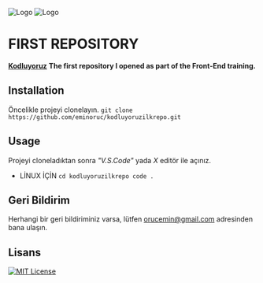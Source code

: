 ![Logo](https://kodluyoruz.org/wp-content/uploads/2022/05/kodluyoruz_yatay_slogan-300x35.png)
![Logo](https://app.patika.dev/staticFiles/newPatikaLogo.svg)
# FIRST REPOSITORY
**[Kodluyoruz](https://kodluyoruz.org)** 
**The first repository I opened as part of the Front-End training.**
## Installation
Öncelikle projeyi clonelayın.
`git clone https://github.com/eminoruc/kodluyoruzilkrepo.git`
## Usage
Projeyi cloneladıktan sonra *"V.S.Code"* yada  *X* editör ile açınız.
- LİNUX İÇİN
	`cd kodluyoruzilkrepo code .`

## Geri Bildirim

Herhangi bir geri bildiriminiz varsa, lütfen orucemin@gmail.com adresinden bana ulaşın.

  
## Lisans
[![MIT License](https://img.shields.io/badge/License-MIT-green.svg)](https://choosealicense.com/licenses/mit/)

